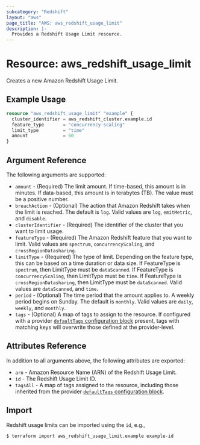```yaml
---
subcategory: "Redshift"
layout: "aws"
page_title: "AWS: aws_redshift_usage_limit"
description: |-
  Provides a Redshift Usage Limit resource.
---
```


# Resource: aws_redshift_usage_limit

Creates a new Amazon Redshift Usage Limit.

## Example Usage

```terraform
resource "aws_redshift_usage_limit" "example" {
  cluster_identifier = aws_redshift_cluster.example.id
  feature_type       = "concurrency-scaling"
  limit_type         = "time"
  amount             = 60
}
```

## Argument Reference

The following arguments are supported:

* `amount` - (Required) The limit amount. If time-based, this amount is in minutes. If data-based, this amount is in terabytes (TB). The value must be a positive number.
* `breachAction` - (Optional) The action that Amazon Redshift takes when the limit is reached. The default is `log`. Valid values are `log`, `emitMetric`, and `disable`.
* `clusterIdentifier` - (Required) The identifier of the cluster that you want to limit usage.
* `featureType` - (Required) The Amazon Redshift feature that you want to limit. Valid values are `spectrum`, `concurrencyScaling`, and `crossRegionDatasharing`.
* `limitType` - (Required) The type of limit. Depending on the feature type, this can be based on a time duration or data size. If FeatureType is `spectrum`, then LimitType must be `dataScanned`. If FeatureType is `concurrencyScaling`, then LimitType must be `time`. If FeatureType is `crossRegionDatasharing`, then LimitType must be `dataScanned`. Valid values are `dataScanned`, and `time`.
* `period` - (Optional) The time period that the amount applies to. A weekly period begins on Sunday. The default is `monthly`. Valid values are `daily`, `weekly`, and `monthly`.
* `tags` - (Optional) A map of tags to assign to the resource. If configured with a provider [`defaultTags` configuration block](https://registry.terraform.io/providers/hashicorp/aws/latest/docs#default_tags-configuration-block) present, tags with matching keys will overwrite those defined at the provider-level.

## Attributes Reference

In addition to all arguments above, the following attributes are exported:

* `arn` - Amazon Resource Name (ARN) of the Redshift Usage Limit.
* `id` - The Redshift Usage Limit ID.
* `tagsAll` - A map of tags assigned to the resource, including those inherited from the provider [`defaultTags` configuration block](https://registry.terraform.io/providers/hashicorp/aws/latest/docs#default_tags-configuration-block).

## Import

Redshift usage limits can be imported using the `id`, e.g.,

```
$ terraform import aws_redshift_usage_limit.example example-id
```

<!-- cache-key: cdktf-0.17.0-pre.15 input-1d1745fd740c26ecad1500423d02812b6cd8472c90104c9ac4a8ad83af09a3d6 -->